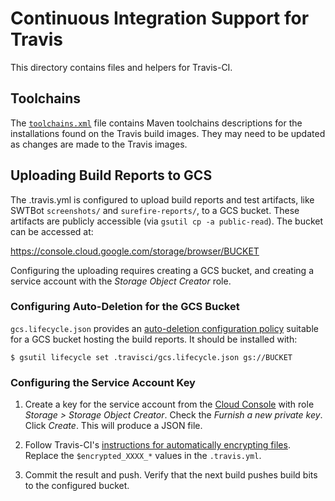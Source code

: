 # Continuous Integration Support for Travis

This directory contains files and helpers for Travis-CI.

## Toolchains

The [`toolchains.xml`](toolchains.xml) file contains Maven toolchains descriptions
for the installations found on the Travis build images.  They may need to be updated
as changes are made to the Travis images.

## Uploading Build Reports to GCS

The .travis.yml is configured to upload build reports and test
artifacts, like SWTBot `screenshots/` and `surefire-reports/`, to
a GCS bucket.  These artifacts are publicly accessible (via
`gsutil cp -a public-read`).  The bucket can be accessed at:

   https://console.cloud.google.com/storage/browser/BUCKET

Configuring the uploading requires creating a GCS bucket, and
creating a service account with the _Storage Object Creator_ role.

### Configuring Auto-Deletion for the GCS Bucket

`gcs.lifecycle.json` provides an [auto-deletion configuration
policy](https://cloud.google.com/storage/docs/managing-lifecycles#delete_an_object)
suitable for a GCS bucket hosting the build reports.  It should be
installed with:

```
$ gsutil lifecycle set .travisci/gcs.lifecycle.json gs://BUCKET
```

### Configuring the Service Account Key

  1. Create a key for the service account from the [Cloud
     Console](https://console.cloud.google.com/iam-admin/serviceaccounts)
     with role _Storage > Storage Object Creator_.
     Check the _Furnish a new private key_.  Click _Create_.
     This will produce a JSON file.

  2. Follow Travis-CI's [instructions for automatically encrypting
     files](https://docs.travis-ci.com/user/encrypting-files/).
     Replace the `$encrypted_XXXX_*` values in the `.travis.yml`.

  3. Commit the result and push.  Verify that the next build
     pushes build bits to the configured bucket.
